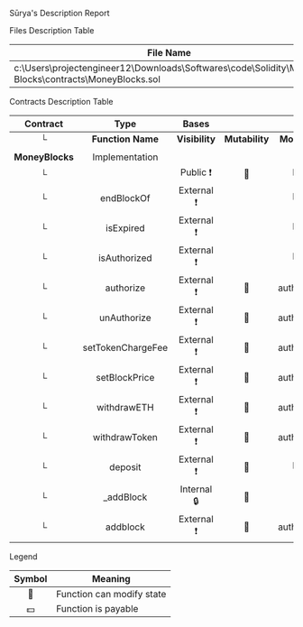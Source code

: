  Sūrya's Description Report

 Files Description Table


|  File Name  |  SHA-1 Hash  |
|-------------|--------------|
| c:\Users\projectengineer12\Downloads\Softwares\code\Solidity\Money-Blocks\contracts\MoneyBlocks.sol | 027d2005b3a70f7f4a21c8176d43b4db71a6eecc |


 Contracts Description Table


|  Contract  |         Type        |       Bases      |                  |                 |
|:----------:|:-------------------:|:----------------:|:----------------:|:---------------:|
|     └      |  **Function Name**  |  **Visibility**  |  **Mutability**  |  **Modifiers**  |
||||||
| **MoneyBlocks** | Implementation |  |||
| └ | <Constructor> | Public ❗️ | 🛑  |NO❗️ |
| └ | endBlockOf | External ❗️ |   |NO❗️ |
| └ | isExpired | External ❗️ |   |NO❗️ |
| └ | isAuthorized | External ❗️ |   |NO❗️ |
| └ | authorize | External ❗️ | 🛑  | authorized |
| └ | unAuthorize | External ❗️ | 🛑  | authorized |
| └ | setTokenChargeFee | External ❗️ | 🛑  | authorized |
| └ | setBlockPrice | External ❗️ | 🛑  | authorized |
| └ | withdrawETH | External ❗️ | 🛑  | authorized |
| └ | withdrawToken | External ❗️ | 🛑  | authorized |
| └ | deposit | External ❗️ | 🛑  |NO❗️ |
| └ | _addBlock | Internal 🔒 | 🛑  | |
| └ | addblock | External ❗️ | 🛑  | authorized |


 Legend

|  Symbol  |  Meaning  |
|:--------:|-----------|
|    🛑    | Function can modify state |
|    💵    | Function is payable |
